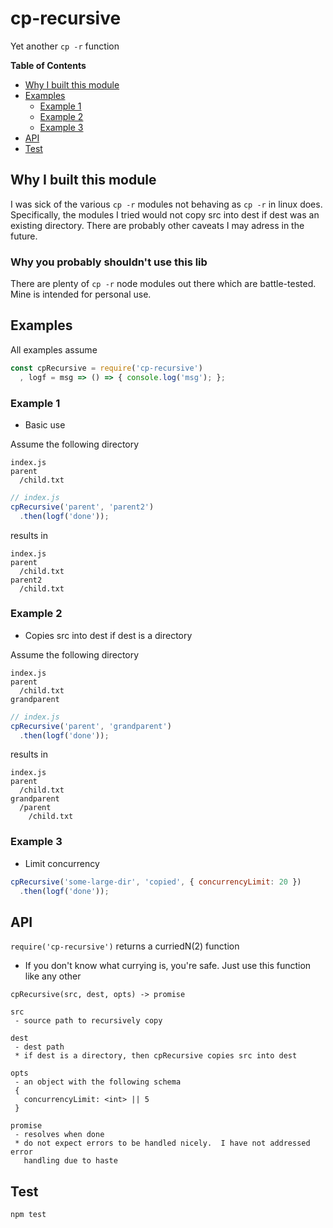 # cp-recursive
Yet another `cp -r` function

<!-- START doctoc generated TOC please keep comment here to allow auto update -->
<!-- DON'T EDIT THIS SECTION, INSTEAD RE-RUN doctoc TO UPDATE -->
**Table of Contents**
- [Why I built this module](#why-i-built-this-module)
- [Examples](#examples)
  - [Example 1](#example-1)
  - [Example 2](#example-2)
  - [Example 3](#example-3)
- [API](#api)
- [Test](#test)

<!-- END doctoc generated TOC please keep comment here to allow auto update -->


## Why I built this module
I was sick of the various `cp -r` modules not behaving as `cp -r` in linux does.  Specifically, the modules I tried would not copy src into dest if
dest was an existing directory.  There are probably other caveats I may adress in the future.

### Why you probably shouldn't use this lib
There are plenty of `cp -r` node modules out there which are battle-tested.
Mine is intended for personal use.

## Examples
All examples assume
```js
const cpRecursive = require('cp-recursive')
  , logf = msg => () => { console.log('msg'); };
```


### Example 1
 - Basic use  

Assume the following directory
```
index.js
parent
  /child.txt
```

```js
// index.js
cpRecursive('parent', 'parent2')
  .then(logf('done'));
```

results in
```
index.js
parent
  /child.txt
parent2
  /child.txt
```

### Example 2
 - Copies src into dest if dest is a directory  

Assume the following directory
```
index.js
parent
  /child.txt
grandparent
```

```js
// index.js
cpRecursive('parent', 'grandparent')
  .then(logf('done'));
```

results in
```
index.js
parent
  /child.txt
grandparent
  /parent
    /child.txt
```

### Example 3
 - Limit concurrency  

```js
cpRecursive('some-large-dir', 'copied', { concurrencyLimit: 20 })
  .then(logf('done'));
```


## API
`require('cp-recursive')` returns a curriedN(2) function
 * If you don't know what currying is, you're safe.  Just use this function
   like any other

```
cpRecursive(src, dest, opts) -> promise

src
 - source path to recursively copy

dest
 - dest path
 * if dest is a directory, then cpRecursive copies src into dest

opts
 - an object with the following schema
 {
   concurrencyLimit: <int> || 5
 }

promise
 - resolves when done
 * do not expect errors to be handled nicely.  I have not addressed error
   handling due to haste
```

## Test
`npm test`
